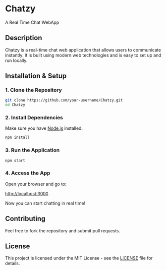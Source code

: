 # Chatzy

A Real Time Chat WebApp

## Description

Chatzy is a real-time chat web application that allows users to communicate instantly. It is built using modern web technologies and is easy to set up and run locally.

## Installation & Setup

### 1. Clone the Repository

```sh
git clone https://github.com/your-username/Chatzy.git
cd Chatzy
```

### 2. Install Dependencies

Make sure you have [Node.js](https://nodejs.org/) installed.

```sh
npm install
```

### 3. Run the Application

```sh
npm start
```

### 4. Access the App

Open your browser and go to:

<http://localhost:3000>

Now you can start chatting in real time!

## Contributing

Feel free to fork the repository and submit pull requests.

## License

This project is licensed under the MIT License - see the [LICENSE](./LICENSE) file for details.
